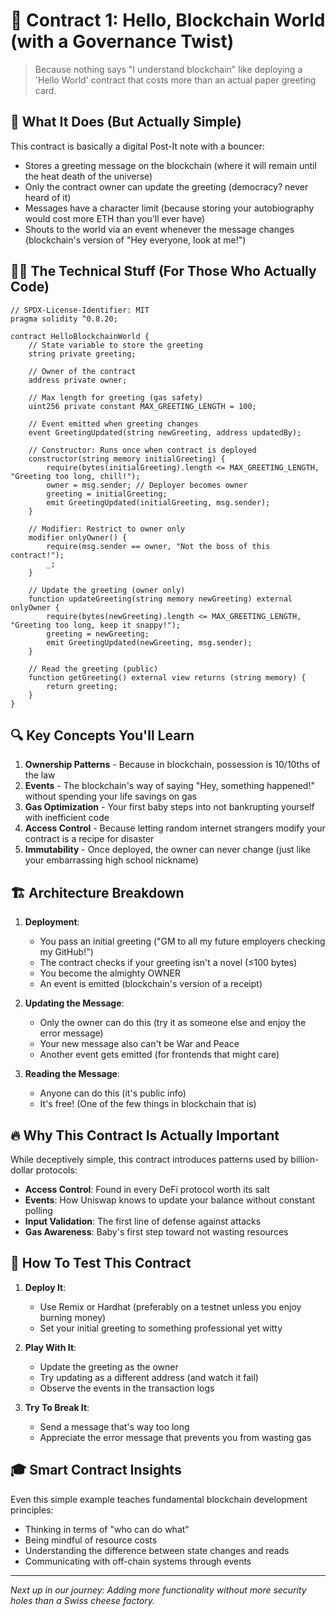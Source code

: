 # 📝 Contract 1: Hello, Blockchain World (with a Governance Twist)

> Because nothing says "I understand blockchain" like deploying a 'Hello World' contract that costs more than an actual paper greeting card.

## 🧠 What It Does (But Actually Simple)

This contract is basically a digital Post-It note with a bouncer:

- Stores a greeting message on the blockchain (where it will remain until the heat death of the universe)
- Only the contract owner can update the greeting (democracy? never heard of it)
- Messages have a character limit (because storing your autobiography would cost more ETH than you'll ever have)
- Shouts to the world via an event whenever the message changes (blockchain's version of "Hey everyone, look at me!")

## 👨‍💻 The Technical Stuff (For Those Who Actually Code)

```solidity
// SPDX-License-Identifier: MIT
pragma solidity ^0.8.20;

contract HelloBlockchainWorld {
    // State variable to store the greeting
    string private greeting;
    
    // Owner of the contract
    address private owner;
    
    // Max length for greeting (gas safety)
    uint256 private constant MAX_GREETING_LENGTH = 100;
    
    // Event emitted when greeting changes
    event GreetingUpdated(string newGreeting, address updatedBy);
    
    // Constructor: Runs once when contract is deployed
    constructor(string memory initialGreeting) {
        require(bytes(initialGreeting).length <= MAX_GREETING_LENGTH, "Greeting too long, chill!");
        owner = msg.sender; // Deployer becomes owner
        greeting = initialGreeting;
        emit GreetingUpdated(initialGreeting, msg.sender);
    }
    
    // Modifier: Restrict to owner only
    modifier onlyOwner() {
        require(msg.sender == owner, "Not the boss of this contract!");
        _;
    }
    
    // Update the greeting (owner only)
    function updateGreeting(string memory newGreeting) external onlyOwner {
        require(bytes(newGreeting).length <= MAX_GREETING_LENGTH, "Greeting too long, keep it snappy!");
        greeting = newGreeting;
        emit GreetingUpdated(newGreeting, msg.sender);
    }
    
    // Read the greeting (public)
    function getGreeting() external view returns (string memory) {
        return greeting;
    }
}
```

## 🔍 Key Concepts You'll Learn

1. **Ownership Patterns** - Because in blockchain, possession is 10/10ths of the law
2. **Events** - The blockchain's way of saying "Hey, something happened!" without spending your life savings on gas
3. **Gas Optimization** - Your first baby steps into not bankrupting yourself with inefficient code
4. **Access Control** - Because letting random internet strangers modify your contract is a recipe for disaster
5. **Immutability** - Once deployed, the owner can never change (just like your embarrassing high school nickname)

## 🏗️ Architecture Breakdown

1. **Deployment**:
   - You pass an initial greeting ("GM to all my future employers checking my GitHub!")
   - The contract checks if your greeting isn't a novel (≤100 bytes)
   - You become the almighty OWNER
   - An event is emitted (blockchain's version of a receipt)

2. **Updating the Message**:
   - Only the owner can do this (try it as someone else and enjoy the error message)
   - Your new message also can't be War and Peace
   - Another event gets emitted (for frontends that might care)

3. **Reading the Message**:
   - Anyone can do this (it's public info)
   - It's free! (One of the few things in blockchain that is)

## 🔥 Why This Contract Is Actually Important

While deceptively simple, this contract introduces patterns used by billion-dollar protocols:

- **Access Control**: Found in every DeFi protocol worth its salt
- **Events**: How Uniswap knows to update your balance without constant polling
- **Input Validation**: The first line of defense against attacks
- **Gas Awareness**: Baby's first step toward not wasting resources

## 🧪 How To Test This Contract

1. **Deploy It**:
   - Use Remix or Hardhat (preferably on a testnet unless you enjoy burning money)
   - Set your initial greeting to something professional yet witty

2. **Play With It**:
   - Update the greeting as the owner
   - Try updating as a different address (and watch it fail)
   - Observe the events in the transaction logs

3. **Try To Break It**:
   - Send a message that's way too long
   - Appreciate the error message that prevents you from wasting gas

## 🎓 Smart Contract Insights

Even this simple example teaches fundamental blockchain development principles:
- Thinking in terms of "who can do what"
- Being mindful of resource costs
- Understanding the difference between state changes and reads
- Communicating with off-chain systems through events

---

*Next up in our journey: Adding more functionality without more security holes than a Swiss cheese factory.*